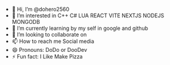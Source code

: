 - 👋 Hi, I’m @dohero2560
- 👀 I’m interested in C++ C# LUA REACT VITE NEXTJS NODEJS MONGODB
- 🌱 I’m currently learning by my self in google and github
- 💞️ I’m looking to collaborate on 
- 📫 How to reach me Social media
- 😄 Pronouns: DoDo or DooDev
- ⚡ Fun fact: I Like Make Pizza

<!---
dohero2560/dohero2560 is a ✨ special ✨ repository because its `README.md` (this file) appears on your GitHub profile.
You can click the Preview link to take a look at your changes.
--->
